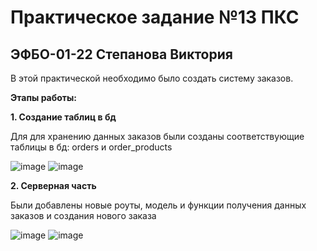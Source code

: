 # Практическое задание №13 ПКС
## ЭФБО-01-22 Степанова Виктория

В этой практической необходимо было создать систему заказов.

**Этапы работы:**

**1. Создание таблиц в бд**

Для для хранению данных заказов были созданы соответствующие таблицы в бд: orders и order_products

![image](https://github.com/user-attachments/assets/23cffa0a-1675-4bf4-9cfa-66ae9d13799e)
![image](https://github.com/user-attachments/assets/64122fa9-64d8-432e-a637-55a8a0a983bc)

**2. Серверная часть**

Были добавлены новые роуты, модель и функции получения данных заказов и создания нового заказа

![image](https://github.com/user-attachments/assets/02a2776f-ae9c-4a92-b4f5-670f93b03a0d)
![image](https://github.com/user-attachments/assets/890d584f-e7e5-430c-8238-c8a8bab1df25)
